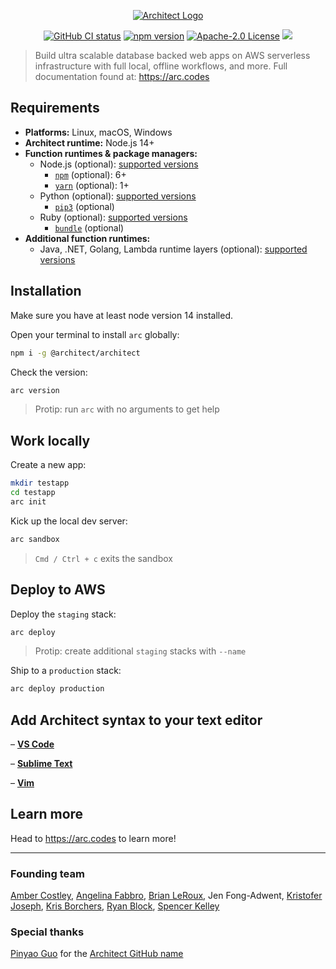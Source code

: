 <p align=center>
  <a href=https://www.npmjs.com/package/@architect/architect>
    <picture>
      <source media="(prefers-color-scheme: dark)" srcset="https://assets.arc.codes/architect-logo-light-500b@2x.png">
      <img alt="Architect Logo" src="https://assets.arc.codes/architect-logo-500b@2x.png">
    </picture>
  </a>
</p>

<p align=center><a href="https://github.com/architect/architect/actions?query=workflow%3A%22Node+CI%22"><img src=https://github.com/architect/architect/workflows/Node%20CI/badge.svg alt="GitHub CI status"></a> <a href="https://badge.fury.io/js/%40architect%2Farchitect"><img alt="npm version" src="https://badge.fury.io/js/%40architect%2Farchitect.svg"></a> <a href="https://opensource.org/licenses/Apache-2.0"><img src="https://img.shields.io/badge/License-Apache%202.0-blue.svg" alt="Apache-2.0 License"></a> <a href="https://discord.com/invite/y5A2eTsCRX"><img src="https://img.shields.io/discord/880272256100601927.svg?label=&logo=discord&logoColor=ffffff&color=5865F2&labelColor=grey"></a></p>

> Build ultra scalable database backed web apps on AWS serverless infrastructure with full local, offline workflows, and more. Full documentation found at: https://arc.codes


## Requirements

- **Platforms:** Linux, macOS, Windows
- **Architect runtime:** Node.js 14+
- **Function runtimes & package managers:**
  - Node.js (optional): [supported versions](https://docs.aws.amazon.com/lambda/latest/dg/lambda-runtimes.html)
    - [`npm`](https://www.npmjs.com/) (optional): 6+
    - [`yarn`](https://yarnpkg.com/) (optional): 1+
  - Python (optional): [supported versions](https://docs.aws.amazon.com/lambda/latest/dg/lambda-runtimes.html)
    - [`pip3`](https://pip.pypa.io/en/stable/) (optional)
  - Ruby (optional): [supported versions](https://docs.aws.amazon.com/lambda/latest/dg/lambda-runtimes.html)
    - [`bundle`](https://bundler.io/) (optional)
- **Additional function runtimes:**
  - Java, .NET, Golang, Lambda runtime layers (optional): [supported versions](https://docs.aws.amazon.com/lambda/latest/dg/lambda-runtimes.html)


## Installation

Make sure you have at least node version 14 installed.

Open your terminal to install `arc` globally:

```bash
npm i -g @architect/architect
```

Check the version:

```bash
arc version
```

> Protip: run `arc` with no arguments to get help


## Work locally

Create a new app:

```bash
mkdir testapp
cd testapp
arc init
```

Kick up the local dev server:

```bash
arc sandbox
```
> `Cmd / Ctrl + c` exits the sandbox


## Deploy to AWS

Deploy the `staging` stack:

```bash
arc deploy
```
> Protip: create additional `staging` stacks with `--name`

Ship to a `production` stack:

```bash
arc deploy production
```


## Add Architect syntax to your text editor

– **[VS Code](https://marketplace.visualstudio.com/items?itemName=architect.architect)**

– **[Sublime Text](https://github.com/architect/sublime-package)**

– **[Vim](https://github.com/architect/vim-plugin)**


## Learn more

Head to https://arc.codes to learn more!


---

### Founding team

[Amber Costley](https://github.com/amberdawn), [Angelina Fabbro](https://github.com/afabbro), [Brian LeRoux](https://github.com/brianleroux), Jen Fong-Adwent, [Kristofer Joseph](https://github.com/kristoferjoseph), [Kris Borchers](https://github.com/kborchers), [Ryan Block](https://github.com/ryanblock), [Spencer Kelley](https://github.com/spencermountain)


### Special thanks

[Pinyao Guo](https://github.com/pug132) for the [Architect GitHub name](https://github.com/architect)
